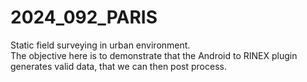 2024_092_PARIS
==============

Static field surveying in urban environment.  
The objective here is to demonstrate that the Android to RINEX plugin generates valid data, that we can then
post process.
